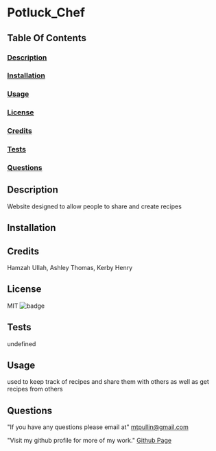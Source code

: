 # Potluck_Chef

  ## Table Of Contents
  ### [Description](#description)
  ### [Installation](#installation)
  ### [Usage](#usage)
  ### [License](#license)
  ### [Credits](#credits)
  ### [Tests](#tests)
  ### [Questions](#questions)

  ## Description
  Website designed to allow people to share and create recipes 

  ## Installation
   

  ## Credits
  Hamzah Ullah, Ashley Thomas, Kerby Henry 

  ## License
  MIT 
  ![badge](https://img.shields.io/badge/license-MIT-red)
  
  ## Tests
  undefined

  ## Usage
  used to keep track of recipes and share them with others as well as get recipes from others 

  ## Questions
  
  "If you have any questions please email at"
    mtpullin@gmail.com
  
  "Visit my github profile for more of my work."
    <a href="https://github.com/mtpullin">Github Page</a>
